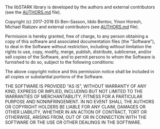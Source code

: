 The libSTARK library is developed by the authors and external contributors (see the [AUTHORS.md](https://github.com/elibensasson/libSTARK/blob/master/AUTHORS.md) file).

Copyright (c) 2017-2018 Eli Ben-Sasson, Iddo Bentov, Yinon Horesh, Michael Riabzev and external contributors (see [AUTHORS.md](https://github.com/elibensasson/libSTARK/blob/master/AUTHORS.md) file).

Permission is hereby granted, free of charge, to any person obtaining a copy of this software and associated documentation files (the "Software"), to deal in the Software without restriction, including without limitation the rights to use, copy, modify, merge, publish, distribute, sublicense, and/or sell copies of the Software, and to permit persons to whom the Software is furnished to do so, subject to the following conditions:

The above copyright notice and this permission notice shall be included in all copies or substantial portions of the Software.

THE SOFTWARE IS PROVIDED "AS IS", WITHOUT WARRANTY OF ANY KIND, EXPRESS OR IMPLIED, INCLUDING BUT NOT LIMITED TO THE WARRANTIES OF MERCHANTABILITY, FITNESS FOR A PARTICULAR PURPOSE AND NONINFRINGEMENT. IN NO EVENT SHALL THE AUTHORS OR COPYRIGHT HOLDERS BE LIABLE FOR ANY CLAIM, DAMAGES OR OTHER LIABILITY, WHETHER IN AN ACTION OF CONTRACT, TORT OR OTHERWISE, ARISING FROM, OUT OF OR IN CONNECTION WITH THE SOFTWARE OR THE USE OR OTHER DEALINGS IN THE SOFTWARE.
